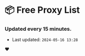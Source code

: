 # :package: Free Proxy List
### Updated every 15 minutes.

- Last updated: `2024-05-16 13:28`

:heart:
